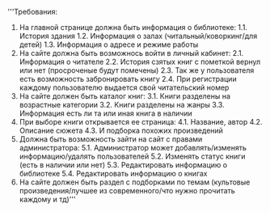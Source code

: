 '''Требования:
1. На главной странице должна быть информация о библиотеке:
	1.1. История здания
	1.2. Информация о залах (читальный/коворкинг/для детей)
	1.3. Информация о адресе и режиме работы
3. На сайте должна быть возможнось войти в личный кабинет:
	2.1. Информация о читателе
	2.2. История сзятых книг с пометкой вернул или нет (просроченые будут помечены)
	2.3. Так же у пользователя есть возможность забронировать книгу
	2.4. При регистрации каждому пользователю выдается свой читательский номер
4. На сайте должен быть каталог книг:
	3.1. Книги разделены на возрастные категории
	3.2. Книги разделены на жанры
	3.3. Информация есть ли та или иная книга в наличии
5. При выборе книги открывается ее страница:
	4.1. Название, автор
	4.2. Описание сюжета
	4.3. И подборка похожих произведений
6. Должна быть возможность зайти на сайт с правами администратора:
	5.1. Администратор может добавлять/изменять информацию/удалять пользователей
	5.2. Изменять статус книги (есть в наличии или нет)
	5.3. Редактировать информацию о библиотеке 
	5.4. Редактировать информацию о книгах
7. На сайте должен быть раздел с подборками по темам (культовые произведения/лучшее из современного/что нужно прочитать каждому и тд)'''
